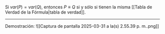 Si $var(P)=var(Q)$, entonces $P≡Q$ si y sólo si tienen la misma [[Tabla de Verdad de la Fórmula|tabla de verdad]].
***
Demostración:
![[Captura de pantalla 2025-03-31 a la(s) 2.55.39 p. m..png]]